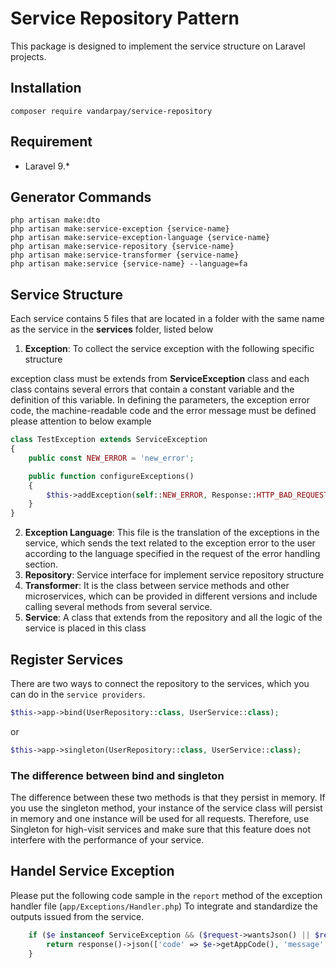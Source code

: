 # Service Repository Pattern

This package is designed to implement the service structure on Laravel projects.

## Installation

    composer require vandarpay/service-repository

## Requirement

- Laravel 9.*

## Generator Commands

    php artisan make:dto
    php artisan make:service-exception {service-name}
    php artisan make:service-exception-language {service-name}
    php artisan make:service-repository {service-name}
    php artisan make:service-transformer {service-name}
    php artisan make:service {service-name} --language=fa

## Service Structure

Each service contains 5 files that are located in a folder with the same name as the service in the **services** folder,
listed below

1. **Exception**: To collect the service exception with the following specific structure

exception class must be extends from **ServiceException** class and each class contains several errors that contain a
constant variable and the definition of this variable. In defining the parameters, the exception error code, the
machine-readable code and the error message must be defined please attention to below example

```php
class TestException extends ServiceException
{
    public const NEW_ERROR = 'new_error';

    public function configureExceptions()
    {
        $this->addException(self::NEW_ERROR, Response::HTTP_BAD_REQUEST, 'this is a test exception');
    }
}
```

2. **Exception Language**: This file is the translation of the exceptions in the service, which sends the text related
   to the exception error to the user according to the language specified in the request of the error handling section.
3. **Repository**: Service interface for implement service repository structure
4. **Transformer**:  It is the class between service methods and other microservices, which can be provided in different
   versions and include calling several methods from several service.
5. **Service**: A class that extends from the repository and all the logic of the service is placed in this class

## Register Services

There are two ways to connect the repository to the services, which you can do in the `service providers`.

```php
$this->app->bind(UserRepository::class, UserService::class);
```

or

```php
$this->app->singleton(UserRepository::class, UserService::class);
```

### The difference between bind and singleton

The difference between these two methods is that they persist in memory. If you use the singleton method, your instance
of the service class will persist in memory and one instance will be used for all requests. Therefore, use Singleton for
high-visit services and make sure that this feature does not interfere with the performance of your service.

## Handel Service Exception

Please put the following code sample in the `report` method of the exception handler file (`app/Exceptions/Handler.php`)
To integrate and standardize the outputs issued from the service.

```php
    if ($e instanceof ServiceException && ($request->wantsJson() || $request->is('api/*'))) {
        return response()->json(['code' => $e->getAppCode(), 'message' => $e->getMessage()], $e->getCode());
    }
```
